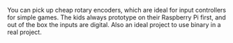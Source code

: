 You can pick up cheap rotary encoders, which are ideal for input controllers
for simple games. The kids always prototype on their Raspberry Pi first, and
out of the box the inputs are digital. Also an ideal project to use binary
in a real project.

